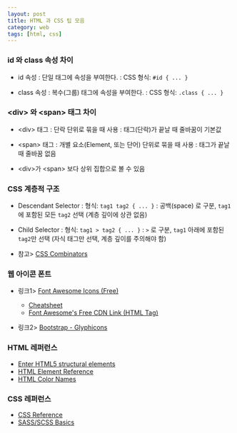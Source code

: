 ```yaml
---
layout: post
title: HTML 과 CSS 팁 모음
category: web
tags: [html, css]
---
```


### id 와 class 속성 차이

* id 속성
 : 단일 태그에 속성을 부여한다.
 : CSS 형식: `#id { ... }`

* class 속성
 : 복수(그룹) 태그에 속성을 부여한다.
 : CSS 형식: `.class { ... }`

### \<div\> 와 \<span\> 태그 차이

* \<div\> 태그
 : 단락 단위로 묶을 때 사용
 : 태그(단락)가 끝날 때 줄바꿈이 기본값

* \<span\> 태그
 : 개별 요소(Element, 또는 단어) 단위로 묶을 때 사용
 : 태그가 끝날 때 줄바꿈 없음

* \<div\>가 \<span\> 보다 상위 집합으로 볼 수 있음

### CSS 계층적 구조

* Descendant Selector
 : 형식: `tag1 tag2 { ... }`
 : 공백(space) 로 구분, `tag1` 에 포함된 모든 `tag2` 선택 (계층 깊이에 상관 없음)

* Child Selector
 : 형식: `tag1 > tag2 { ... }`
 : `>` 로 구분, `tag1` 아래에 포함된 `tag2`만 선택 (자식 태그만 선택, 계층 깊이를 주의해야 함)

* 참고> [CSS Combinators](http://www.w3schools.com/css/css_combinators.asp)

### 웹 아이콘 폰트

* 링크1> [Font Awesome Icons (Free)](https://fontawesome.com/icons?d=gallery&m=free)
  * [Cheatsheet](https://fontawesome.com/cheatsheet)
  * [Font Awesome's Free CDN Link (HTML Tag)](https://fontawesome.com/start)

* 링크2> [Bootstrap - Glyphicons](http://getbootstrap.com/components/#glyphicons)

### HTML 레퍼런스

 * [Enter HTML5 structural elements](https://www.w3.org/wiki/HTML_structural_elements#Enter_HTML5_structural_elements)
 * [HTML Element Reference](http://www.w3schools.com/tags/)
 * [HTML Color Names](http://www.w3schools.com/tags/ref_colornames.asp)

### CSS 레퍼런스

 * [CSS Reference](https://www.w3schools.com/cssref/default.asp)
 * [SASS/SCSS Basics](https://sass-lang.com/)
